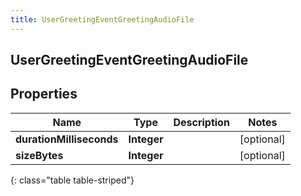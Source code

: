 ```yaml
---
title: UserGreetingEventGreetingAudioFile
---
```

## UserGreetingEventGreetingAudioFile


## Properties

| Name | Type | Description | Notes |
| ------------ | ------------- | ------------- | ------------- |
| **durationMilliseconds** | <!----><!---->**Integer**<!----> |  |  [optional] |
| **sizeBytes** | <!----><!---->**Integer**<!----> |  |  [optional] |
{: class="table table-striped"}




